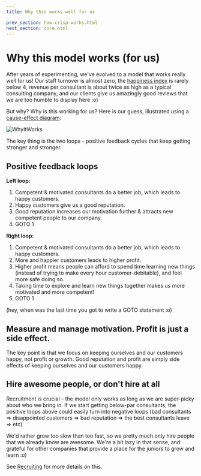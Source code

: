 ```yaml
---
title: Why this works well for us

prev_section: how-crisp-works.html
next_section: core.html
---
```


Why this model works (for us)
=============================

After years of experimenting, we've evolved to a model that works really well for us! Our staff turnover is almost zero, the [happiness index](happiness-index.html) is rarely below 4, revenue per consultant is about twice as high as a typical consulting company, and our clients give us amazingly good reviews that we are too humble to display here :o)

But why? Why is this working for us? Here is our guess, illustrated using a [cause-effect diagram](http://blog.crisp.se/2009/09/29/henrikkniberg/1254176460000):

![WhyItWorks](../assets/WhyItWorks.png "WhyItWorks")

The key thing is the two loops - positive feedback cycles that keep getting stronger and stronger.

Positive feedback loops
-----------------------

**Left loop:**

1. Competent & motivated consultants do a better job, which leads to happy customers.
2. Happy customers give us a good reputation.
3. Good reputation increases our motivation further & attracts new competent people to our company.
4. GOTO 1

**Right loop:**

1. Competent & motivated consultants do a better job, which leads to happy customers.
2. More and happier customers leads to higher profit.
3. Higher profit means people can afford to spend time learning new things (instead of trying to make every hour customer-debitable), and feel more safe doing so.
4. Taking time to explore and learn new things together makes us more motivated and more competent!
5. GOTO 1

(hey, when was the last time you got to write a GOTO statement :o)

Measure and manage motivation. Profit is just a side effect.
------------------------------------------------------------

The key point is that we focus on keeping ourselves and our customers happy, not profit or growth. Good reputation and profit are simply side effects of keeping ourselves and our customers happy.

Hire awesome people, or don't hire at all
-----------------------------------------

Recruitment is crucial - the model only works as long as we are super-picky about who we bring in. If we start getting below-par consultants, the positive loops above could easily turn into negative loops (bad consultants =&gt; disappointed customers =&gt; bad reputation =&gt; the best consultants leave =&gt; etc).

We'd rather grow too slow than too fast, so we pretty much only hire people that we already know are awesome. We're a bit lazy in that sense, and grateful for other companies that provide a place for the juniors to grow and learn :o)

See [Recruiting](recruiting.html) for more details on this.
